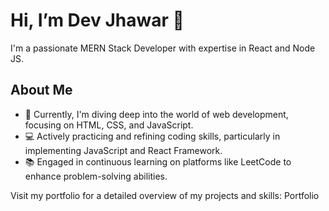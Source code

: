 <h1> Hi, I’m Dev Jhawar 👋
</h1>
I'm a passionate MERN Stack Developer with expertise in React and Node JS.
<h2>About Me</h2>

- 🌱 Currently, I'm diving deep into the world of web development, focusing on HTML, CSS, and JavaScript.<br>
- 💻 Actively practicing and refining coding skills, particularly in implementing JavaScript and React Framework.<br>
- 📚 Engaged in continuous learning on platforms like LeetCode to enhance problem-solving abilities.<br>

Visit my portfolio for a detailed overview of my projects and skills: Portfolio

<!---

- 🌱 I’m currently learning ...
- 💞️ I’m looking to collaborate on ...
- 📫 Engaged in continuous learning on platforms like LeetCode to enhance problem-solving abilities.
- 😄 Pronouns: ...
- ⚡ Fun fact: ...

Dev-Jhawar/Dev-Jhawar is a ✨ special ✨ repository because its `README.md` (this file) appears on your GitHub profile.
You can click the Preview link to take a look at your changes.
--->
